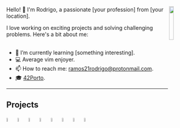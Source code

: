 
<img align="right" width="15%" src="https://github.com/ramos21rodrigo/ramos21rodrigo/assets/58150291/03c54052-f2b8-4e32-92dc-09dcf9c530f0"/>
Hello! 👋 I'm Rodrigo, a passionate [your profession] from [your location]. <br/>

I love working on exciting projects and solving challenging problems. Here's a bit about me:
<br/><br/>

  - 🌱 I’m currently learning [something interesting].
  - 💻 Average vim enjoyer.
  - 📫 How to reach me: ramos21rodrigo@protonmail.com.
  - 🎓 [42Porto](https://www.42porto.com).

<!--START_SECTION:waka-->
<!--END_SECTION:waka-->
---

## Projects

<div display="flex">
  <img width="5%" src="https://cdn.jsdelivr.net/gh/devicons/devicon/icons/react/react-original.svg"/>
  <img width="5%" src="https://cdn.jsdelivr.net/gh/devicons/devicon/icons/nextjs/nextjs-original.svg"/>
  <img width="5%" src="https://cdn.jsdelivr.net/gh/devicons/devicon/icons/typescript/typescript-original.svg"/>
  <img width="5%" src="https://cdn.jsdelivr.net/gh/devicons/devicon/icons/javascript/javascript-original.svg"/>
  <img width="5%" src="https://cdn.jsdelivr.net/gh/devicons/devicon/icons/tailwindcss/tailwindcss-plain.svg"/>
  <img width="5%" src="https://cdn.jsdelivr.net/gh/devicons/devicon/icons/c/c-original.svg"/>
  <img width="5%" src="https://cdn.jsdelivr.net/gh/devicons/devicon/icons/cplusplus/cplusplus-original.svg"/>
  <img width="5%" src="https://cdn.jsdelivr.net/gh/devicons/devicon/icons/docker/docker-original.svg"/>
</div>
